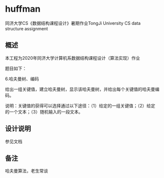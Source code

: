 # huffman
同济大学CS《数据结构课程设计》暑期作业TongJi University CS data structure assignment

## 概述

本工程为2020年同济大学计算机系数据结构课程设计（算法实现）作业

题目如下：

6.哈夫曼树、编码

给出一组关键值，建立哈夫曼树，显示该哈夫曼树，并给出每个关键值的哈夫曼编码。

说明：关键值的获得可以选择通过以下途径：（1）给定的一组关键值；（2）给定的一个文本；（3）随机输入的一段文本。

## 设计说明

参见文档

## 备注
哈夫曼算法，老生常谈
